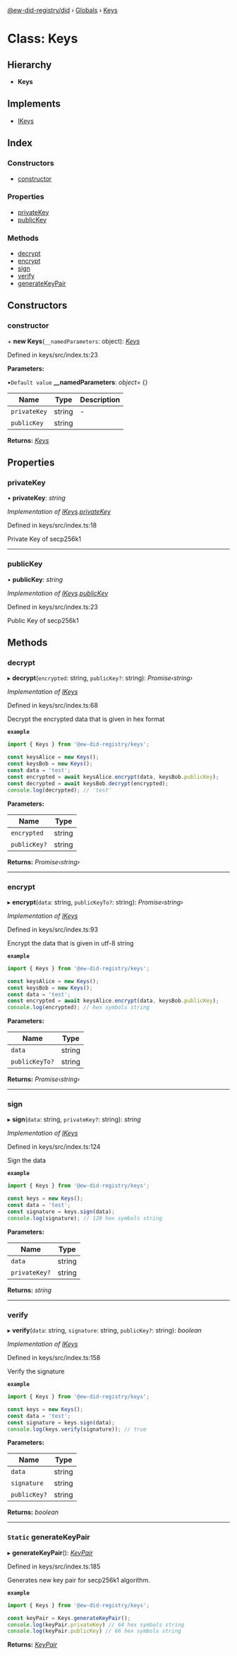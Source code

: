 [@ew-did-registry/did](../README.md) › [Globals](../globals.md) › [Keys](keys.md)

# Class: Keys

## Hierarchy

* **Keys**

## Implements

* [IKeys](../interfaces/ikeys.md)

## Index

### Constructors

* [constructor](keys.md#constructor)

### Properties

* [privateKey](keys.md#privatekey)
* [publicKey](keys.md#publickey)

### Methods

* [decrypt](keys.md#decrypt)
* [encrypt](keys.md#encrypt)
* [sign](keys.md#sign)
* [verify](keys.md#verify)
* [generateKeyPair](keys.md#static-generatekeypair)

## Constructors

###  constructor

\+ **new Keys**(`__namedParameters`: object): *[Keys](keys.md)*

Defined in keys/src/index.ts:23

**Parameters:**

▪`Default value`  **__namedParameters**: *object*=  {}

Name | Type | Description |
------ | ------ | ------ |
`privateKey` | string | - |
`publicKey` | string |   |

**Returns:** *[Keys](keys.md)*

## Properties

###  privateKey

• **privateKey**: *string*

*Implementation of [IKeys](../interfaces/ikeys.md).[privateKey](../interfaces/ikeys.md#privatekey)*

Defined in keys/src/index.ts:18

Private Key of secp256k1

___

###  publicKey

• **publicKey**: *string*

*Implementation of [IKeys](../interfaces/ikeys.md).[publicKey](../interfaces/ikeys.md#publickey)*

Defined in keys/src/index.ts:23

Public Key of secp256k1

## Methods

###  decrypt

▸ **decrypt**(`encrypted`: string, `publicKey?`: string): *Promise‹string›*

*Implementation of [IKeys](../interfaces/ikeys.md)*

Defined in keys/src/index.ts:68

Decrypt the encrypted data that is given in hex format

**`example`** 
```typescript
import { Keys } from '@ew-did-registry/keys';

const keysAlice = new Keys();
const keysBob = new Keys();
const data = 'test';
const encrypted = await keysAlice.encrypt(data, keysBob.publicKey);
const decrypted = await keysBob.decrypt(encrypted);
console.log(decrypted); // 'test'
```

**Parameters:**

Name | Type |
------ | ------ |
`encrypted` | string |
`publicKey?` | string |

**Returns:** *Promise‹string›*

___

###  encrypt

▸ **encrypt**(`data`: string, `publicKeyTo?`: string): *Promise‹string›*

*Implementation of [IKeys](../interfaces/ikeys.md)*

Defined in keys/src/index.ts:93

Encrypt the data that is given in utf-8 string

**`example`** 
```typescript
import { Keys } from '@ew-did-registry/keys';

const keysAlice = new Keys();
const keysBob = new Keys();
const data = 'test';
const encrypted = await keysAlice.encrypt(data, keysBob.publicKey);
console.log(encrypted); // hex symbols string
```

**Parameters:**

Name | Type |
------ | ------ |
`data` | string |
`publicKeyTo?` | string |

**Returns:** *Promise‹string›*

___

###  sign

▸ **sign**(`data`: string, `privateKey?`: string): *string*

*Implementation of [IKeys](../interfaces/ikeys.md)*

Defined in keys/src/index.ts:124

Sign the data

**`example`** 
```typescript
import { Keys } from '@ew-did-registry/keys';

const keys = new Keys();
const data = 'test';
const signature = keys.sign(data);
console.log(signature); // 128 hex symbols string
```

**Parameters:**

Name | Type |
------ | ------ |
`data` | string |
`privateKey?` | string |

**Returns:** *string*

___

###  verify

▸ **verify**(`data`: string, `signature`: string, `publicKey?`: string): *boolean*

*Implementation of [IKeys](../interfaces/ikeys.md)*

Defined in keys/src/index.ts:158

Verify the signature

**`example`** 
```typescript
import { Keys } from '@ew-did-registry/keys';

const keys = new Keys();
const data = 'test';
const signature = keys.sign(data);
console.log(keys.verify(signature)); // true
```

**Parameters:**

Name | Type |
------ | ------ |
`data` | string |
`signature` | string |
`publicKey?` | string |

**Returns:** *boolean*

___

### `Static` generateKeyPair

▸ **generateKeyPair**(): *[KeyPair](../interfaces/keypair.md)*

Defined in keys/src/index.ts:185

Generates new key pair for secp256k1 algorithm.

**`example`** 
```typescript
import { Keys } from '@ew-did-registry/keys';

const keyPair = Keys.generateKeyPair();
console.log(keyPair.privateKey) // 64 hex symbols string
console.log(keyPair.publicKey) // 66 hex symbols string
```

**Returns:** *[KeyPair](../interfaces/keypair.md)*
